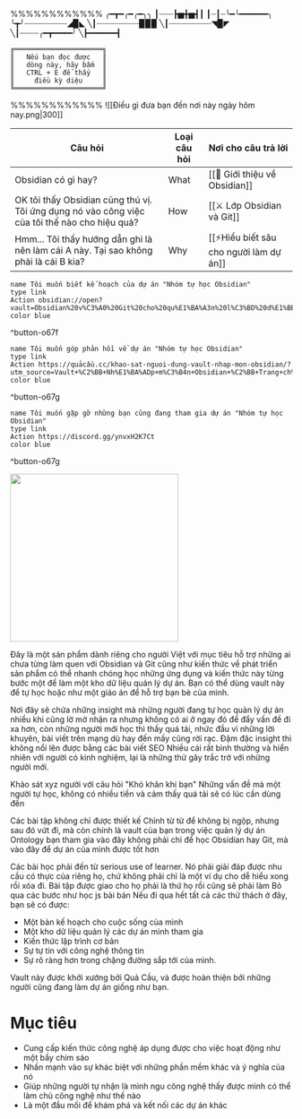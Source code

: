 %%%%%%%%%%%%
╭━┳━╭━╭━╮╮
┃┈┈┈┣▅╋▅┫┃
┃┈┃┈╰━╰━━━━━━╮
╰┳╯┈┈┈┈┈┈┈┈┈◢▉◣
╲┃┈┈┈┈┈┈┈┈┈▉▉▉
╲┃┈┈┈┈┈┈┈┈┈◥▉◤
╲┃┈┈┈┈╭━┳━━━━╯
╲┣━━━━━━┫
```
╔══════════════════════╗
║   Nếu bạn đọc được   ║
║   dòng này, hãy bấm  ║
║   CTRL + E để thấy   ║
║     điều kỳ diệu     ║
╚══════════════════════╝
```
%%%%%%%%%%%%
![[Điều gì đưa bạn đến nơi này ngày hôm nay.png|300]]

| Câu hỏi                                                                                       | Loại câu hỏi | Nơi cho câu trả lời                     |
| --------------------------------------------------------------------------------------------- | ------------ | --------------------------------------- |
| Obsidian có gì hay?                                                                           | What         | [[💎 Giới thiệu về Obsidian]]               |
| OK tôi thấy Obsidian cũng thú vị. Tôi ứng dụng nó vào công việc của tôi thế nào cho hiệu quả? | How          | [[⚔️ Lớp Obsidian và Git]]              |
| Hmm... Tôi thấy hướng dẫn ghi là nên làm cái A này. Tại sao không phải là cái B kia?          | Why          | [[⚡Hiểu biết sâu cho người làm dự án]] |

```button
name Tôi muốn biết kế hoạch của dự án "Nhóm tự học Obsidian" 
type link
Action obsidian://open?vault=Obsidian%20v%C3%A0%20Git%20cho%20qu%E1%BA%A3n%20l%C3%BD%20d%E1%BB%B1%20%C3%A1n&file=%F0%9F%93%90%20Ph%C3%B2ng%20gi%C3%A1o%20vi%C3%AAn%2F%F0%9F%93%90%20Ph%C3%B2ng%20gi%C3%A1o%20vi%C3%AAn
color blue
```
^button-o67f

```button
name Tôi muốn góp phản hồi về dự án "Nhóm tự học Obsidian" 
type link
Action https://quảcầu.cc/khao-sat-nguoi-dung-vault-nhap-mon-obsidian/?utm_source=Vault+%C2%BB+Nh%E1%BA%ADp+m%C3%B4n+Obsidian+%C2%BB+Trang+ch%E1%BB%A7&utm_medium=Giai+%C4%91o%E1%BA%A1n+2
color blue
```
^button-o67g

```button
name Tôi muốn gặp gỡ những bạn cũng đang tham gia dự án "Nhóm tự học Obsidian" 
type link
Action https://discord.gg/ynvxH2K7Ct
color blue
```
^button-o67g

<a href="https://opencollective.com/nhom-tu-hoc/donate" target="_blank">
  <img src="https://opencollective.com/webpack/donate/button@2x.png?color=blue" width=300 />
</a>

Đây là một sản phẩm dành riêng cho người Việt với mục tiêu hỗ trợ những ai chưa từng làm quen với Obsidian và Git cũng như kiến thức về phát triển sản phẩm có thể nhanh chóng học những ứng dụng và kiến thức này từng bước một để làm một kho dữ liệu quản lý dự án. Bạn có thể dùng vault này để tự học hoặc như một giáo án để hỗ trợ bạn bè của mình.

Nơi đây sẽ chứa những insight mà những người đang tự học quản lý dự án nhiều khi cũng lờ mờ nhận ra nhưng không có ai ở ngay đó để đẩy vấn đề đi xa hơn, còn những người mới học thì thấy quá tải, nhức đầu vì những lời khuyên, bài viết trên mạng dù hay đến mấy cũng rời rạc. Đậm đặc insight thì không nổi lên được bằng các bài viết SEO
Nhiều cái rất bình thường và hiển nhiên với người có kinh nghiệm, lại là những thử gây trắc trở với những người mới.

Khảo sát xyz người với câu hỏi "Khó khăn khi bạn" 
Những vấn đề mà một người tự học, không có nhiều tiền và cảm thấy quá tải sẽ có lúc cần dùng đến

 
Các bài tập không chỉ được thiết kế Chỉnh từ từ để không bị ngộp, nhưng sau đó vứt đi, mà còn chính là vault của bạn trong việc quản lý dự án
Ontology
bạn tham gia vào đây không phải chỉ để học Obsidian hay Git, mà vào đây để dự án của mình được tốt hơn


  
Các bài học phải đến từ serious use of learner. Nó phải giải đáp được nhu cầu có thực của riêng họ, chứ không phải chỉ là một ví dụ cho dễ hiểu xong rồi xóa đi. Bài tập được giao cho họ phải là thứ họ rồi cũng sẽ phải làm
Bỏ qua các bước như học js bài bản
Nếu đi qua hết tất cả các thử thách ở đây, bạn sẽ có được:
- Một bản kế hoạch cho cuộc sống của mình
- Một kho dữ liệu quản lý các dự án mình tham gia
- Kiến thức lập trình cơ bản
- Sự tự tin với công nghệ thông tin
- Sự rõ ràng hơn trong chặng đường sắp tới của mình.

Vault này được khởi xướng bởi Quả Cầu, và được hoàn thiện bởi những người cũng đang làm dự án giống như bạn.


# Mục tiêu
- Cung cấp kiến thức công nghệ áp dụng được cho việc hoạt động như một bầy chim sáo
- Nhấn mạnh vào sự khác biệt với những phần mềm khác và ý nghĩa của nó
- Giúp những người tự nhận là mình ngu công nghệ thấy được mình có thể làm chủ công nghệ như thế nào
- Là một đầu mối để khám phá và kết nối các dự án khác
